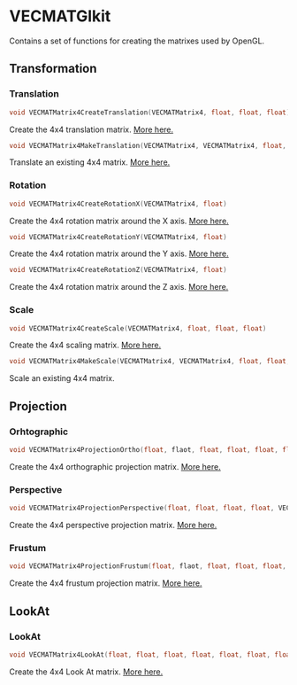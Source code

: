 # VECMATGlkit

Contains a set of functions for creating the matrixes used by OpenGL.

## Transformation
### **Translation**
```C
void VECMATMatrix4CreateTranslation(VECMATMatrix4, float, float, float)
```
Create the 4x4 translation matrix. [More here.](./function/VECMATMatrix4CreateTranslation.md)

```C
void VECMATMatrix4MakeTranslation(VECMATMatrix4, VECMATMatrix4, float, float, float)
```
Translate an existing 4x4 matrix. [More here.](./function/VECMATMatrix4MakeTranslation.md)

### **Rotation**
```C
void VECMATMatrix4CreateRotationX(VECMATMatrix4, float)
```
Create the 4x4 rotation matrix around the X axis. [More here.](./function/VECMATMatrix4CreateRotationX.md)

```C
void VECMATMatrix4CreateRotationY(VECMATMatrix4, float)
```
Create the 4x4 rotation matrix around the Y axis. [More here.](./function/VECMATMatrix4CreateRotationY.md)

```C
void VECMATMatrix4CreateRotationZ(VECMATMatrix4, float)
```
Create the 4x4 rotation matrix around the Z axis. [More here.](./function/VECMATMatrix4CreateRotationZ.md)

### **Scale**
```C
void VECMATMatrix4CreateScale(VECMATMatrix4, float, float, float)
```
Create the 4x4 scaling matrix. [More here.](./function/VECMATMatrix4CreateScale.md)

```C
void VECMATMatrix4MakeScale(VECMATMatrix4, VECMATMatrix4, float, float, float)
```
Scale an existing 4x4 matrix.

## Projection
### **Orhtographic**
```C
void VECMATMatrix4ProjectionOrtho(float, flaot, float, float, float, float, VECMATMatrix4)
```
Create the 4x4 orthographic projection matrix. [More here.](./function/VECMATMatrix4ProjectionOrtho.md)

### **Perspective**
```C
void VECMATMatrix4ProjectionPerspective(float, float, float, float, VECMATMatrix4)
```
Create the 4x4 perspective projection matrix. [More here.](./function/VECMATMatrix4CreateScale.md)

### **Frustum**
```C
void VECMATMatrix4ProjectionFrustum(float, flaot, float, float, float, float, VECMATMatrix4)
```
Create the 4x4 frustum projection matrix. [More here.](./function/VECMATMatrix4ProjectionFrustum.md)

## LookAt
### **LookAt**
```C
void VECMATMatrix4LookAt(float, float, float, float, float, float, float, float, float, VECMATMatrix4)
```
Create the 4x4 Look At matrix. [More here.](./function/VECMATMatrix4LookAt.md)
